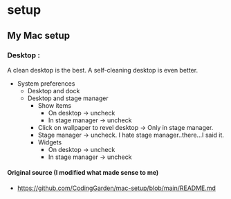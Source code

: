 # setup

## My Mac setup

### Desktop : 
A clean desktop is the best. A self-cleaning desktop is even better.

- System preferences
   - Desktop and dock
   - Desktop and stage manager
       - Show items
           - On desktop -> uncheck
           - In stage manager -> uncheck
       - Click on wallpaper to revel desktop -> Only in stage manager.
       - Stage manager -> uncheck. I hate stage manager..there...I said it.
       - Widgets
            - On desktop -> uncheck
            - In stage manager -> uncheck
  


#### Original source (I modified what  made sense to me)
- https://github.com/CodingGarden/mac-setup/blob/main/README.md

